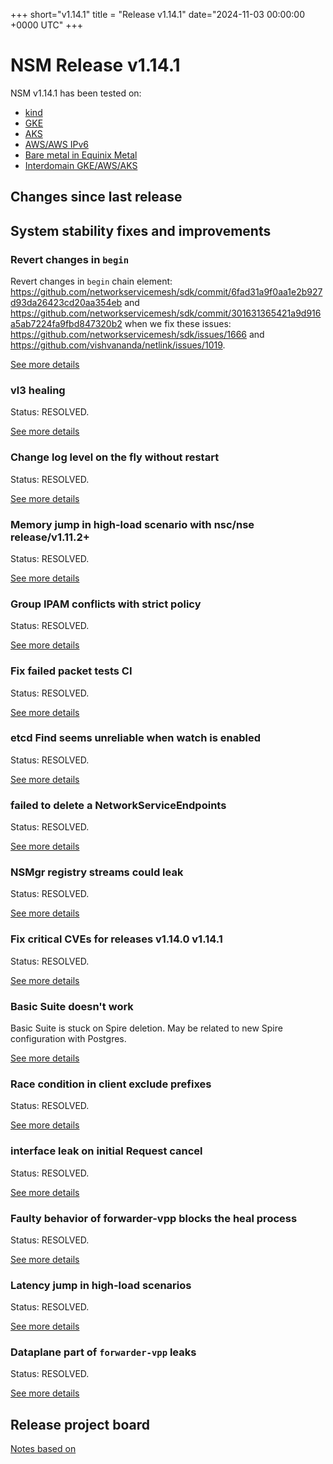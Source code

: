 
+++
short="v1.14.1"
title = "Release v1.14.1"
date="2024-11-03 00:00:00 +0000 UTC"
+++


# NSM Release v1.14.1 



NSM v1.14.1 has been tested on:
- [kind](https://github.com/networkservicemesh/integration-k8s-kind/actions?query=branch%3Arelease%2Fv1.14.1+)
- [GKE](https://github.com/networkservicemesh/integration-k8s-gke/actions?query=branch%3Arelease%2Fv1.14.1+)
- [AKS](https://github.com/networkservicemesh/integration-k8s-aks/actions?query=branch%3Arelease%2Fv1.14.1+)
- [AWS/AWS IPv6](https://github.com/networkservicemesh/integration-k8s-aws/actions?query=branch%3Arelease%2Fv1.14.1+)
- [Bare metal in Equinix Metal](https://github.com/networkservicemesh/integration-k8s-packet/actions?query=branch%3Arelease%2Fv1.14.1+)
- [Interdomain GKE/AWS/AKS](https://github.com/networkservicemesh/integration-interdomain-k8s/actions?query=branch%3Arelease%2Fv1.14.1+)


## Changes since last release



## System stability fixes and improvements



### Revert changes in `begin`


Revert changes in `begin` chain element: https://github.com/networkservicemesh/sdk/commit/6fad31a9f0aa1e2b927d93da26423cd20aa354eb and https://github.com/networkservicemesh/sdk/commit/301631365421a9d916a5ab7224fa9fbd847320b2 when we fix these issues: https://github.com/networkservicemesh/sdk/issues/1666 and https://github.com/vishvananda/netlink/issues/1019.

[See more details](https://github.com/networkservicemesh/sdk/issues/1668)


### vl3 healing

Status: RESOLVED.

[See more details](https://github.com/networkservicemesh/cmd-nse-vl3-vpp/issues/289)


### Change log level on the fly without restart

Status: RESOLVED.

[See more details](https://github.com/networkservicemesh/deployments-k8s/issues/12296)


### Memory jump in high-load scenario with nsc/nse release/v1.11.2+

Status: RESOLVED.

[See more details](https://github.com/networkservicemesh/cmd-nsmgr/issues/703)


### Group IPAM conflicts with strict policy

Status: RESOLVED.

[See more details](https://github.com/networkservicemesh/cmd-nse-icmp-responder/issues/614)


### Fix failed packet tests CI

Status: RESOLVED.

[See more details](https://github.com/networkservicemesh/integration-k8s-packet/issues/408)


### etcd Find seems unreliable when watch is enabled

Status: RESOLVED.

[See more details](https://github.com/networkservicemesh/sdk-k8s/issues/512)


### failed to delete a NetworkServiceEndpoints

Status: RESOLVED.

[See more details](https://github.com/networkservicemesh/cmd-registry-k8s/issues/467)


### NSMgr registry streams could leak

Status: RESOLVED.

[See more details](https://github.com/networkservicemesh/sdk/issues/1660)


### Fix critical CVEs for releases v1.14.0 v1.14.1

Status: RESOLVED.

[See more details](https://github.com/networkservicemesh/deployments-k8s/issues/12283)


### Basic Suite doesn't work

Basic Suite is stuck on Spire deletion. May be related to new Spire configuration with Postgres.

[See more details](https://github.com/networkservicemesh/integration-k8s-gke/issues/443)


### Race condition in client exclude prefixes

Status: RESOLVED.

[See more details](https://github.com/networkservicemesh/sdk/issues/1674)


### interface leak on initial Request cancel

Status: RESOLVED.

[See more details](https://github.com/networkservicemesh/cmd-forwarder-vpp/issues/1133)


### Faulty behavior of forwarder-vpp blocks the heal process

Status: RESOLVED.

[See more details](https://github.com/networkservicemesh/cmd-forwarder-vpp/issues/1161)


### Latency jump in high-load scenarios 

Status: RESOLVED.

[See more details](https://github.com/networkservicemesh/cmd-nsmgr/issues/718)


### Dataplane part of `forwarder-vpp` leaks

Status: RESOLVED.

[See more details](https://github.com/networkservicemesh/cmd-forwarder-vpp/issues/1120)



## Release project board

[Notes based on](https://github.com/orgs/networkservicemesh/projects/48)
